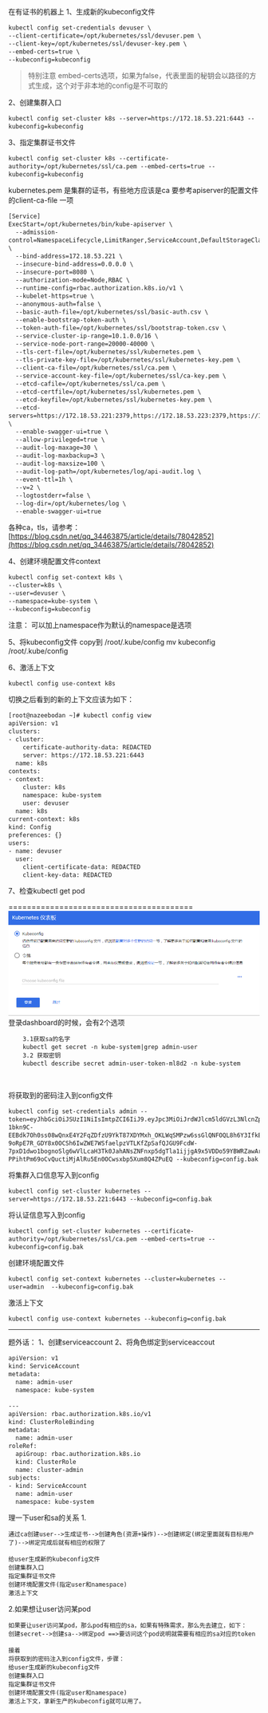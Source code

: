 在有证书的机器上
1、生成新的kubeconfig文件
```
kubectl config set-credentials devuser \
--client-certificate=/opt/kubernetes/ssl/devuser.pem \
--client-key=/opt/kubernetes/ssl/devuser-key.pem \
--embed-certs=true \
--kubeconfig=kubeconfig
```

> 特别注意
> embed-certs选项，如果为false，代表里面的秘钥会以路径的方式生成，这个对于非本地的config是不可取的

2、创建集群入口
```
kubectl config set-cluster k8s --server=https://172.18.53.221:6443 --kubeconfig=kubeconfig
```

3、指定集群证书文件
```
kubectl config set-cluster k8s --certificate-authority=/opt/kubernetes/ssl/ca.pem --embed-certs=true --kubeconfig=kubeconfig
```

kubernetes.pem  是集群的证书，有些地方应该是ca
要参考apiserver的配置文件的client-ca-file 一项
```
[Service]
ExecStart=/opt/kubernetes/bin/kube-apiserver \
  --admission-control=NamespaceLifecycle,LimitRanger,ServiceAccount,DefaultStorageClass,ResourceQuota,NodeRestriction \
  --bind-address=172.18.53.221 \
  --insecure-bind-address=0.0.0.0 \
  --insecure-port=8080 \
  --authorization-mode=Node,RBAC \
  --runtime-config=rbac.authorization.k8s.io/v1 \
  --kubelet-https=true \
  --anonymous-auth=false \
  --basic-auth-file=/opt/kubernetes/ssl/basic-auth.csv \
  --enable-bootstrap-token-auth \
  --token-auth-file=/opt/kubernetes/ssl/bootstrap-token.csv \
  --service-cluster-ip-range=10.1.0.0/16 \
  --service-node-port-range=20000-40000 \
  --tls-cert-file=/opt/kubernetes/ssl/kubernetes.pem \
  --tls-private-key-file=/opt/kubernetes/ssl/kubernetes-key.pem \
  --client-ca-file=/opt/kubernetes/ssl/ca.pem \
  --service-account-key-file=/opt/kubernetes/ssl/ca-key.pem \
  --etcd-cafile=/opt/kubernetes/ssl/ca.pem \
  --etcd-certfile=/opt/kubernetes/ssl/kubernetes.pem \
  --etcd-keyfile=/opt/kubernetes/ssl/kubernetes-key.pem \
  --etcd-servers=https://172.18.53.221:2379,https://172.18.53.223:2379,https://172.18.53.224:2379 \
  --enable-swagger-ui=true \
  --allow-privileged=true \
  --audit-log-maxage=30 \
  --audit-log-maxbackup=3 \
  --audit-log-maxsize=100 \
  --audit-log-path=/opt/kubernetes/log/api-audit.log \
  --event-ttl=1h \
  --v=2 \
  --logtostderr=false \
  --log-dir=/opt/kubernetes/log \
  --enable-swagger-ui=true
```

各种ca，tls，请参考：[https://blog.csdn.net/qq_34463875/article/details/78042852](https://blog.csdn.net/qq_34463875/article/details/78042852)

4、创建环境配置文件context
```
kubectl config set-context k8s \
--cluster=k8s \
--user=devuser \
--namespace=kube-system \
--kubeconfig=kubeconfig
```

注意：
可以加上namespace作为默认的namespace是选项

5、将kubeconfig文件 copy到 /root/.kube/config
mv kubeconfig /root/.kube/config

6、激活上下文
```
kubectl config use-context k8s
```
切换之后看到的新的上下文应该为如下：
```
[root@nazeebodan ~]# kubectl config view
apiVersion: v1
clusters:
- cluster:
    certificate-authority-data: REDACTED
    server: https://172.18.53.221:6443
  name: k8s
contexts:
- context:
    cluster: k8s
    namespace: kube-system
    user: devuser
  name: k8s
current-context: k8s
kind: Config
preferences: {}
users:
- name: devuser
  user:
    client-certificate-data: REDACTED
    client-key-data: REDACTED

```

7、检查kubectl get pod


========================================
![](images/screenshot_1532850467585.png)
登录dashboard的时候，会有2个选项

```
	3.1获取sa的名字
	kubectl get secret -n kube-system|grep admin-user
	3.2 获取密钥
	kubectl describe secret admin-user-token-ml8d2 -n kube-system

	
```
    
将获取到的密码注入到config文件
```
kubectl config set-credentials admin --token=eyJhbGciOiJSUzI1NiIsImtpZCI6IiJ9.eyJpc3MiOiJrdWJlcm5ldGVzL3NlcnZpY2VhY2NvdW50Iiwia3ViZXJuZXRlcy5pby9zZXJ2aWNlYWNjb3VudC9uYW1lc3BhY2UiOiJrdWJlLXN5c3RlbSIsImt1YmVybmV0ZXMuaW8vc2VydmljZWFjY291bnQvc2VjcmV0Lm5hbWUiOiJhZG1pbi11c2VyLXRva2VuLTZoZnhoIiwia3ViZXJuZXRlcy5pby9zZXJ2aWNlYWNjb3VudC9zZXJ2aWNlLWFjY291bnQubmFtZSI6ImFkbWluLXVzZXIiLCJrdWJlcm5ldGVzLmlvL3NlcnZpY2VhY2NvdW50L3NlcnZpY2UtYWNjb3VudC51aWQiOiJhOGJiNmIwNC05MjBkLTExZTgtODc2MS0wMDE2M2UwNDYzYTciLCJzdWIiOiJzeXN0ZW06c2VydmljZWFjY291bnQ6a3ViZS1zeXN0ZW06YWRtaW4tdXNlciJ9.EZF855UNZfr7k2RQtZ5p2f-1bkn9C-EEBdk7Oh0ss08wQnxE4Y2FqZDfzU9YkT87XDYMxh_OKLWqSMPzw6ssGlQNFOQL8h6Y3IfkE4Q2gExzvQ8O9Ilqgj6o-9oRpE7R_GDY8x0OCSh6IwZWE7WSfaelpzVTLKfZpSafQJGU9FcdW-7pxD1dwo1bognoSlg6wVlLcaH3Tk0JahANsZNFnxp5dgTla1ijjgA9x5VDDo59YBWRZawArcoI3ha1DNxSfjb9ylB1VkJWbKT7x7DwG0KAhqhlb6lMvBFxJyK-PPihtPm69oCvQuctiMjAlRu5En0OCwsxbp5Xum8Q4ZPuEQ --kubeconfig=config.bak
```

将集群入口信息写入到config
```
kubectl config set-cluster kubernetes --server=https://172.18.53.221:6443 --kubeconfig=config.bak
```

将认证信息写入到config
```
kubectl config set-cluster kubernetes --certificate-authority=/opt/kubernetes/ssl/ca.pem --embed-certs=true --
kubeconfig=config.bak
```

创建环境配置文件
```
kubectl config set-context kubernetes --cluster=kubernetes --user=admin  --kubeconfig=config.bak
```

激活上下文
```
kubectl config use-context kubernetes --kubeconfig=config.bak
```




* * * * *

题外话：
1、创建serviceaccount
2、将角色绑定到serviceaccout
```
apiVersion: v1
kind: ServiceAccount
metadata:
  name: admin-user
  namespace: kube-system

---
apiVersion: rbac.authorization.k8s.io/v1
kind: ClusterRoleBinding
metadata:
  name: admin-user
roleRef:
  apiGroup: rbac.authorization.k8s.io
  kind: ClusterRole
  name: cluster-admin
subjects:
- kind: ServiceAccount
  name: admin-user
  namespace: kube-system
```

理一下user和sa的关系
1.
```
通过ca创建user-->生成证书-->创建角色(资源+操作)-->创建绑定(绑定里面就有目标用户了)-->绑定完成后就有相应的权限了

给user生成新的kubeconfig文件
创建集群入口
指定集群证书文件
创建环境配置文件(指定user和namespace)
激活上下文
```

2.如果想让user访问某pod
```
如果要让user访问某pod，那么pod有相应的sa，如果有特殊需求，那么先去建立，如下：
创建secret-->创建sa-->绑定pod ==>要访问这个pod说明就需要有相应的sa对应的token

接着
将获取到的密码注入到config文件，步骤：
给user生成新的kubeconfig文件
创建集群入口
指定集群证书文件
创建环境配置文件(指定user和namespace)
激活上下文，拿新生产的kubeconfig就可以用了。
```